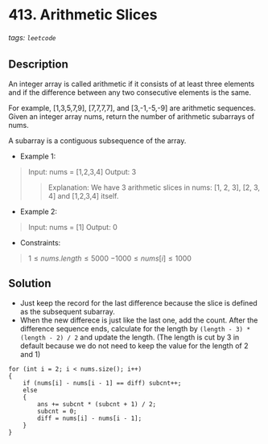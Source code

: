 # 413. Arithmetic Slices
###### tags: `leetcode`
## Description
An integer array is called arithmetic if it consists of at least three elements and if the difference between any two consecutive elements is the same.

For example, [1,3,5,7,9], [7,7,7,7], and [3,-1,-5,-9] are arithmetic sequences.
Given an integer array nums, return the number of arithmetic subarrays of nums.

A subarray is a contiguous subsequence of the array.

- Example 1:

>Input: nums = [1,2,3,4]
Output: 3
>>Explanation: We have 3 arithmetic slices in nums: [1, 2, 3], [2, 3, 4] and [1,2,3,4] itself.

- Example 2:

>Input: nums = [1]
Output: 0

- Constraints:

>$1 \leq nums.length \leq 5000$
$-1000 \leq nums[i] \leq 1000$

## Solution
- Just keep the record for the last difference because the slice is defined as the subsequent subarray.
- When the new differece is just like the last one, add the count. After the difference sequence ends, calculate for the length by `(length - 3) * (length - 2) / 2` and update the length. (The length is cut by 3 in default because we do not need to keep the value for the length of 2 and 1)
```cpp=
for (int i = 2; i < nums.size(); i++)
{
    if (nums[i] - nums[i - 1] == diff) subcnt++;
    else
    {
        ans += subcnt * (subcnt + 1) / 2;
        subcnt = 0;
        diff = nums[i] - nums[i - 1];
    }
}
```
